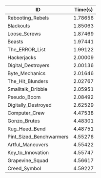 |ID|Time(s)|
|-|-|
|Rebooting_Rebels|1.78656|
|Blackouts|1.85063|
|Loose_Screws|1.87469|
|Beasts|1.97441|
|The_ERROR_List|1.99122|
|Hackerjacks|2.00009|
|Digital_Destroyers|2.00136|
|Byte_Mechanics|2.01646|
|The_Hit_Blunders|2.02767|
|Smalltalk_Dribble|2.05951|
|Pseudo_Boom|2.08492|
|Digitally_Destroyed|2.62529|
|Computer_Crew|4.47538|
|Gonzo_Brutes|4.48301|
|Rug_Heed_Bend|4.48751|
|Pint_Sized_Benchwarmers|4.55276|
|Artful_Maneuvers|4.55422|
|Key_to_Innovation|4.55747|
|Grapevine_Squad|4.56617|
|Creed_Symbol|4.59227|
